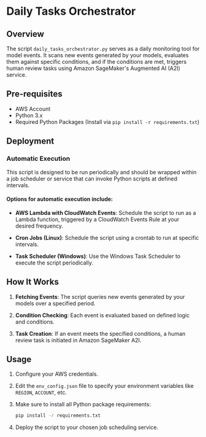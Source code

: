 # Daily Tasks Orchestrator

## Overview

The script `daily_tasks_orchestrator.py` serves as a daily monitoring tool for model events. It scans new events generated by your models, evaluates them against specific conditions, and if the conditions are met, triggers human review tasks using Amazon SageMaker's Augmented AI (A2I) service.

## Pre-requisites

- AWS Account
- Python 3.x
- Required Python Packages (Install via `pip install -r requirements.txt`)

## Deployment

### Automatic Execution

This script is designed to be run periodically and should be wrapped within a job scheduler or service that can invoke Python scripts at defined intervals.

#### Options for automatic execution include:

- **AWS Lambda with CloudWatch Events**: Schedule the script to run as a Lambda function, triggered by a CloudWatch Events Rule at your desired frequency.
  
- **Cron Jobs (Linux)**: Schedule the script using a crontab to run at specific intervals.
  
- **Task Scheduler (Windows)**: Use the Windows Task Scheduler to execute the script periodically.

## How It Works

1. **Fetching Events**: The script queries new events generated by your models over a specified period.

2. **Condition Checking**: Each event is evaluated based on defined logic and conditions.

3. **Task Creation**: If an event meets the specified conditions, a human review task is initiated in Amazon SageMaker A2I.

## Usage

1. Configure your AWS credentials.
  
2. Edit the `env_config.json` file to specify your environment variables like `REGION`, `ACCOUNT`, etc.

3. Make sure to install all Python package requirements:

    ```bash
    pip install -r requirements.txt
    ```
  
4. Deploy the script to your chosen job scheduling service.

